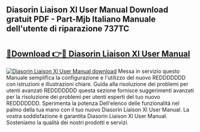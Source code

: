 ## Diasorin Liaison Xl User Manual Download gratuit PDF - Part-Mjb Italiano Manuale dell'utente di riparazione 737TC

# <h2><a href="http://dfepu95.blite.top/?on=Diasorin+Liaison+Xl+User+Manual">🔗Download 👉🔴 Diasorin Liaison Xl User Manual</a></h2>

[![Diasorin Liaison Xl User Manual download](https://i.imgur.com/lujVjoI.png)](http://dfepu95.blite.top/?on=Diasorin+Liaison+Xl+User+Manual)
Messa in servizio questo Manuale semplifica la configurazione e l'utilizzo del nuovo REDDDDDDD con istruzioni e illustrazioni chiare. Guida alla risoluzione dei problemi per utenti avanzati REDDDDDDD questa sezione fornisce suggerimenti avanzati per la risoluzione dei problemi per utenti esperti del tuo nuovo REDDDDDDD. Sperimenta la potenza Dell'elenco delle funzionalità nel palmo della tua mano con il tuo nuovo Diasorin Liaison Xl User Manual. La vostra soddisfazione è garantita Diasorin Liaison Xl User Manual. Sosteniamo la qualità dei nostri prodotti e servizi.
